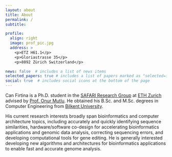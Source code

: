```yaml
---
layout: about
title: About
permalink: /
subtitle:

profile:
  align: right
  image: prof_pic.jpg
  address: >
    <p>ETZ H61.1</p>
    <p>Gloriastrasse 35</p>
    <p>8092 Zürich Switzerland</p>

news: false  # includes a list of news items
selected_papers: true # includes a list of papers marked as "selected={true}"
social: true  # includes social icons at the bottom of the page
---
```


Can Firtina is a Ph.D. student in the [SAFARI Research Group](https://safari.ethz.ch) at [ETH Zurich](https://ethz.ch/en.html) advised by [Prof. Onur Mutlu](https://people.inf.ethz.ch/omutlu/). He obtained his B.Sc. and M.Sc. degrees in Computer Engineering from [Bilkent University](https://w3.bilkent.edu.tr/bilkent/).

His current research interests broadly span bioinformatics and computer architecture topics, including accurately and quickly identifying sequence similarities, hardware/software co-design for accelerating bioinformatics applications and genomic data analysis, correcting sequencing errors, and developing computational tools for gene editing. He is generally interested developing new algorithms and architectures for bioinformatics applications to enable fast and accurate genome analysis.